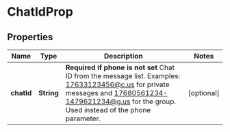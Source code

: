

# ChatIdProp

## Properties

Name | Type | Description | Notes
------------ | ------------- | ------------- | -------------
**chatId** | **String** | **Required if phone is not set**  Chat ID from the message list. Examples: 17633123456@c.us for private messages and 17680561234-1479621234@g.us for the group. Used instead of the phone parameter. |  [optional]



